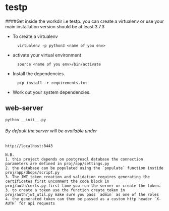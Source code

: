 # testp

####Get inside the workdir i.e testp. you can create a virtualenv or use your main installation version should be at least 3.7.3
* To create a virtualenv 

        virtualenv -p python3 <name of you env>
* activate your virtual environment

        source <name of you env>/bin/activate
* Install the dependencies.

        pip install -r requirements.txt

* Work out your system dependencies. 
 
## web-server
    python __init__.py
###### By default the server will be available under 
    http://localhost:8443

```
N.B. 
1. this project depends on postgresql database the connection parameters are defined in proj/app/settings.py
2. the database can be populated using the `populate` function instide proj/app/dbops/script.py
3. The JWT token creation and validation requires generating the certificates first uncomment the code block in 
proj/auth/certs.py first time you run the server or create the token.
3. to create a token use the function create_token in proj/auth/jwt_util.py make sure you pass `admin` as one of the roles
4. the generated token can then be passed as a custom http header `X-AUTH` for api requests
```